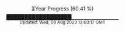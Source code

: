 <p align="center">
⏳Year Progress (60.41 %) <br>
██████████████████▁▁▁▁▁▁▁▁▁▁▁▁ <br>
<sub>Updated: Wed, 09 Aug 2023 12:03:17 GMT</sub>
</p>

